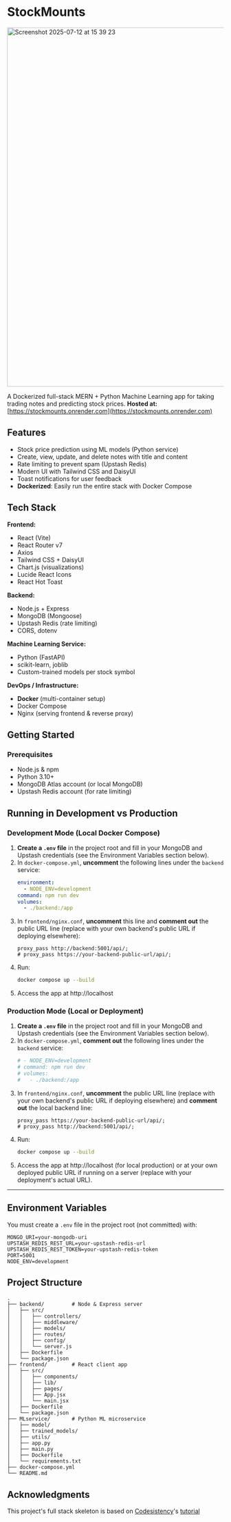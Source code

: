 # StockMounts

<img width="1113" height="833" alt="Screenshot 2025-07-12 at 15 39 23" src="https://github.com/user-attachments/assets/0e5d72d8-ab35-4310-b588-77a8d8bf079b" />

A Dockerized full-stack MERN + Python Machine Learning app for taking trading notes and predicting stock prices.
**Hosted at:** [https://stockmounts.onrender.com](https://stockmounts.onrender.com)

## Features

- Stock price prediction using ML models (Python service)
- Create, view, update, and delete notes with title and content
- Rate limiting to prevent spam (Upstash Redis)
- Modern UI with Tailwind CSS and DaisyUI
- Toast notifications for user feedback
- **Dockerized**: Easily run the entire stack with Docker Compose

## Tech Stack

**Frontend:**

- React (Vite)
- React Router v7
- Axios
- Tailwind CSS + DaisyUI
- Chart.js (visualizations)
- Lucide React Icons
- React Hot Toast

**Backend:**

- Node.js + Express
- MongoDB (Mongoose)
- Upstash Redis (rate limiting)
- CORS, dotenv

**Machine Learning Service:**

- Python (FastAPI)
- scikit-learn, joblib
- Custom-trained models per stock symbol

**DevOps / Infrastructure:**

- **Docker** (multi-container setup)
- Docker Compose
- Nginx (serving frontend & reverse proxy)

## Getting Started

### Prerequisites

- Node.js & npm
- Python 3.10+
- MongoDB Atlas account (or local MongoDB)
- Upstash Redis account (for rate limiting)

## Running in Development vs Production

### Development Mode (Local Docker Compose)

1. **Create a `.env` file** in the project root and fill in your MongoDB and Upstash credentials (see the Environment Variables section below).
2. In `docker-compose.yml`, **uncomment** the following lines under the `backend` service:
   ```yaml
   environment:
     - NODE_ENV=development
   command: npm run dev
   volumes:
     - ./backend:/app
   ```
3. In `frontend/nginx.conf`, **uncomment** this line and **comment out** the public URL line (replace with your own backend's public URL if deploying elsewhere):
   ```nginx
   proxy_pass http://backend:5001/api/;
   # proxy_pass https://your-backend-public-url/api/;
   ```
4. Run:
   ```sh
   docker compose up --build
   ```
5. Access the app at http://localhost

### Production Mode (Local or Deployment)

1. **Create a `.env` file** in the project root and fill in your MongoDB and Upstash credentials (see the Environment Variables section below).
2. In `docker-compose.yml`, **comment out** the following lines under the `backend` service:
   ```yaml
   # - NODE_ENV=development
   # command: npm run dev
   # volumes:
   #   - ./backend:/app
   ```
3. In `frontend/nginx.conf`, **uncomment** the public URL line (replace with your own backend's public URL if deploying elsewhere) and **comment out** the local backend line:
   ```nginx
   proxy_pass https://your-backend-public-url/api/;
   # proxy_pass http://backend:5001/api/;
   ```
4. Run:
   ```sh
   docker compose up --build
   ```
5. Access the app at http://localhost (for local production) or at your own deployed public URL if running on a server (replace with your deployment's actual URL).

---

## Environment Variables

You must create a `.env` file in the project root (not committed) with:

```
MONGO_URI=your-mongodb-uri
UPSTASH_REDIS_REST_URL=your-upstash-redis-url
UPSTASH_REDIS_REST_TOKEN=your-upstash-redis-token
PORT=5001
NODE_ENV=development
```

## Project Structure

```
.
├── backend/         # Node & Express server
│   ├── src/
│   │   ├── controllers/
│   │   ├── middleware/
│   │   ├── models/
│   │   ├── routes/
│   │   ├── config/
│   │   └── server.js
│   ├── Dockerfile
│   └── package.json
├── frontend/        # React client app
│   ├── src/
│   │   ├── components/
│   │   ├── lib/
│   │   ├── pages/
│   │   ├── App.jsx
│   │   └── main.jsx
│   ├── Dockerfile
│   └── package.json
├── MLservice/       # Python ML microservice
│   ├── model/
│   ├── trained_models/
│   ├── utils/
│   ├── app.py
│   ├── main.py
│   ├── Dockerfile
│   └── requirements.txt
├── docker-compose.yml
└── README.md
```

## Acknowledgments

This project's full stack skeleton is based on [Codesistency](https://www.youtube.com/@codesistency)'s [tutorial](https://youtu.be/Ea9rrRj9e0Y?si=mX89W3K_jmX1QWDx)
